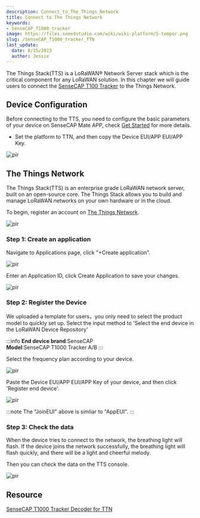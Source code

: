 ```yaml
---
description: Connect_to_The_Things_Network
title: Connect to The Things Network
keywords:
- SenseCAP_T1000_tracker
image: https://files.seeedstudio.com/wiki/wiki-platform/S-tempor.png
slug: /SenseCAP_T1000_tracker_TTN
last_update:
  date: 8/15/2023
  author: Jessie
---
```




The Things Stack(TTS) is a LoRaWAN® Network Server stack which is the critical component for any LoRaWAN solution. In this chapter we will guide users to connect the [SenseCAP T100 Tracker](https://www.seeedstudio.com/SenseCAP-Card-Tracker-T1000-A-p-5697.html) to the Things Network.



## Device Configuration

Before connecting to the TTS, you need to configure the basic parameters of your device on SenseCAP Mate APP, check [Get Started](https://wiki.seeedstudio.com/Get_Started_with_SenseCAP_T1000_tracker) for more details.

* Set the platform to TTN, and then copy the Device EUI/APP EUI/APP Key.

<p style={{textAlign: 'center'}}><img src="https://files.seeedstudio.com/wiki/SenseCAP/Tracker/tracker_appconfig.png" alt="pir" width={300} height="auto" /></p>

## The Things Network

The Things Stack(TTS) is an enterprise grade LoRaWAN network server, built on an open-source core. The Things Stack allows you to build and manage LoRaWAN networks on your own hardware or in the cloud.

To begin, register an account on [The Things Network](https://lora-developers.semtech.com/build/software/lora-basics/lora-basics-for-end-nodes/developer-walk-through/?url=lns.html#the-things-network-v3).

<p style={{textAlign: 'center'}}><img src="https://files.seeedstudio.com/wiki/SenseCAPS210X/TTN_Network/003.png" alt="pir" width={800} height="auto" /></p>





### Step 1: Create an application

Navigate to Applications page, click "+Create application".

<p style={{textAlign: 'center'}}><img src="https://files.seeedstudio.com/wiki/SenseCAP/Wio-WM1110%20Dev%20Kit/create_application.png" alt="pir" width={800} height="auto" /></p>

Enter an Application ID, click Create Application to save your changes.

<p style={{textAlign: 'center'}}><img src="https://files.seeedstudio.com/wiki/SenseCAP/Wio-WM1110%20Dev%20Kit/create_application1.png" alt="pir" width={800} height="auto" /></p>


### Step 2: Register the Device

We uploaded a template for users，you only need to select the product model to quickly set up.
Select the input method to 'Select the end device in the LoRaWAN Device Repository'

:::info
**End device brand**:SenseCAP<br />
**Model**:SenseCAP T1000 Tracker A/B
:::

Select the frequency plan according to your device.

<p style={{textAlign: 'center'}}><img src="https://files.seeedstudio.com/wiki/SenseCAP/Tracker/model_setup.png" alt="pir" width={800} height="auto" /></p>



Paste the Device EUI/APP EUI/APP Key of your device, and then click 'Register end device'.

<p style={{textAlign: 'center'}}><img src="https://files.seeedstudio.com/wiki/SenseCAP/Tracker/add_new.png" alt="pir" width={800} height="auto" /></p>

:::note
The "JoinEUI" above is simliar to "AppEUI".
:::


### Step 3: Check the data

When the device tries to connect to the network, the breathing light will flash. If the device joins the network successfully, the breathing light will flash quickly, and there will be a light and cheerful melody.

Then you can check the data on the TTS console.

<p style={{textAlign: 'center'}}><img src="https://files.seeedstudio.com/wiki/SenseCAP/Tracker/data_check.png" alt="pir" width={800} height="auto" /></p>


## Resource

[SenseCAP T1000 Tracker Decoder for TTN](https://github.com/Seeed-Solution/SenseCAP-Decoder/tree/main/T1000/TTN)